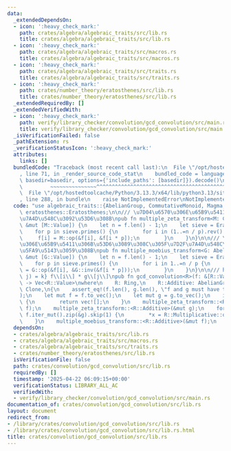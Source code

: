 ```yaml
---
data:
  _extendedDependsOn:
  - icon: ':heavy_check_mark:'
    path: crates/algebra/algebraic_traits/src/lib.rs
    title: crates/algebra/algebraic_traits/src/lib.rs
  - icon: ':heavy_check_mark:'
    path: crates/algebra/algebraic_traits/src/macros.rs
    title: crates/algebra/algebraic_traits/src/macros.rs
  - icon: ':heavy_check_mark:'
    path: crates/algebra/algebraic_traits/src/traits.rs
    title: crates/algebra/algebraic_traits/src/traits.rs
  - icon: ':heavy_check_mark:'
    path: crates/number_theory/eratosthenes/src/lib.rs
    title: crates/number_theory/eratosthenes/src/lib.rs
  _extendedRequiredBy: []
  _extendedVerifiedWith:
  - icon: ':heavy_check_mark:'
    path: verify/library_checker/convolution/gcd_convolution/src/main.rs
    title: verify/library_checker/convolution/gcd_convolution/src/main.rs
  _isVerificationFailed: false
  _pathExtension: rs
  _verificationStatusIcon: ':heavy_check_mark:'
  attributes:
    links: []
  bundledCode: "Traceback (most recent call last):\n  File \"/opt/hostedtoolcache/Python/3.13.3/x64/lib/python3.13/site-packages/onlinejudge_verify/documentation/build.py\"\
    , line 71, in _render_source_code_stat\n    bundled_code = language.bundle(stat.path,\
    \ basedir=basedir, options={'include_paths': [basedir]}).decode()\n          \
    \         ~~~~~~~~~~~~~~~^^^^^^^^^^^^^^^^^^^^^^^^^^^^^^^^^^^^^^^^^^^^^^^^^^^^^^^^^^^^^^^^^^\n\
    \  File \"/opt/hostedtoolcache/Python/3.13.3/x64/lib/python3.13/site-packages/onlinejudge_verify/languages/rust.py\"\
    , line 288, in bundle\n    raise NotImplementedError\nNotImplementedError\n"
  code: "use algebraic_traits::{AbelianGroup, CommutativeMonoid, Magma, Ring};\nuse\
    \ eratosthenes::Eratosthenes;\n\n/// \u7D04\u6570\u306E\u65B9\u5411\u306B\u7D2F\
    \u7A4D\u548C\u3092\u53D6\u308B\npub fn multiple_zeta_transform<M: CommutativeMonoid>(f:\
    \ &mut [M::Value]) {\n    let n = f.len() - 1;\n    let sieve = Eratosthenes::new(n);\n\
    \    for p in sieve.primes() {\n        for i in (1..=n / p).rev() {\n       \
    \     f[i] = M::op(&f[i], &f[i * p]);\n        }\n    }\n}\n\n/// \u7D04\u6570\
    \u306E\u65B9\u5411\u306B\u53D6\u3089\u308C\u305F\u7D2F\u7A4D\u548C\u304B\u3089\
    \u5FA9\u5143\u3059\u308B\npub fn multiple_moebius_transform<G: AbelianGroup>(f:\
    \ &mut [G::Value]) {\n    let n = f.len() - 1;\n    let sieve = Eratosthenes::new(n);\n\
    \    for p in sieve.primes() {\n        for i in 1..=n / p {\n            f[i]\
    \ = G::op(&f[i], &G::inv(&f[i * p]));\n        }\n    }\n}\n\n/// h\\[k\\] = sum_{gcd(i,\
    \ j) = k} f\\[i\\] * g\\[j\\]\npub fn gcd_convolution<R>(f: &[R::Value], g: &[R::Value])\
    \ -> Vec<R::Value>\nwhere\n    R: Ring,\n    R::Additive: AbelianGroup,\n    R::Value:\
    \ Clone,\n{\n    assert_eq!(f.len(), g.len(), \"f and g must have the same length\"\
    );\n    let mut f = f.to_vec();\n    let mut g = g.to_vec();\n    if f.is_empty()\
    \ {\n        return vec![];\n    }\n    multiple_zeta_transform::<R::Additive>(&mut\
    \ f);\n    multiple_zeta_transform::<R::Additive>(&mut g);\n    for (x, y) in\
    \ f.iter_mut().zip(&g).skip(1) {\n        *x = R::Multiplicative::op(x, y);\n\
    \    }\n    multiple_moebius_transform::<R::Additive>(&mut f);\n    f\n}\n"
  dependsOn:
  - crates/algebra/algebraic_traits/src/lib.rs
  - crates/algebra/algebraic_traits/src/macros.rs
  - crates/algebra/algebraic_traits/src/traits.rs
  - crates/number_theory/eratosthenes/src/lib.rs
  isVerificationFile: false
  path: crates/convolution/gcd_convolution/src/lib.rs
  requiredBy: []
  timestamp: '2025-04-22 06:09:15+00:00'
  verificationStatus: LIBRARY_ALL_AC
  verifiedWith:
  - verify/library_checker/convolution/gcd_convolution/src/main.rs
documentation_of: crates/convolution/gcd_convolution/src/lib.rs
layout: document
redirect_from:
- /library/crates/convolution/gcd_convolution/src/lib.rs
- /library/crates/convolution/gcd_convolution/src/lib.rs.html
title: crates/convolution/gcd_convolution/src/lib.rs
---
```

